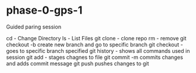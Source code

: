 # phase-0-gps-1
Guided paring session

cd - Change Directory
ls - List Files
git clone - clone repo
rm - remove
git checkout -b create new branch and go to specific branch
git checkout - goes to specific branch specified
git history - shows all commands used in session
git add - stages chagnes to file
git commit -m  commits changes and adds commit message
git push pushes changes to git
